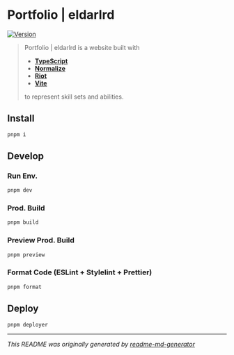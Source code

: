 # Portfolio | eldarlrd
[![Version](https://img.shields.io/badge/dynamic/json?url=https://raw.githubusercontent.com/eldarlrd/portfolio/main/package.json&query=version&logo=git-extensions&label=version&labelColor=475569&color=0284c7)](https://github.com/eldarlrd/portfolio/blob/main/package.json)

> Portfolio | eldarlrd is a website built with
> - **[TypeScript](https://typescriptlang.org)**
> - **[Normalize](https://necolas.github.io/normalize.css)**
> - **[Riot](https://riot.js.org)**
> - **[Vite](https://vitejs.dev)**
>
> to represent skill sets and abilities.

## Install
```sh
pnpm i
```
## Develop
### Run Env.
```sh
pnpm dev
```
### Prod. Build
```sh
pnpm build
```
### Preview Prod. Build
```sh
pnpm preview
```
### Format Code (ESLint + Stylelint + Prettier)
```sh
pnpm format
```
## Deploy
```sh
pnpm deployer
```
***
*This README was originally generated by [readme-md-generator](https://github.com/kefranabg/readme-md-generator)*